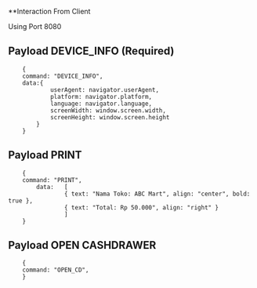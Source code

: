 **Interaction From Client

Using Port 8080

## Payload DEVICE_INFO (Required)

```
    {
    command: "DEVICE_INFO",
    data:{
            userAgent: navigator.userAgent,
            platform: navigator.platform,
            language: navigator.language,
            screenWidth: window.screen.width,
            screenHeight: window.screen.height
        }
    }
```

## Payload PRINT

```
    {
    command: "PRINT",
        data:   [
                { text: "Nama Toko: ABC Mart", align: "center", bold: true },
                { text: "Total: Rp 50.000", align: "right" }
                ]
    }
```

## Payload OPEN CASHDRAWER

```
    {
    command: "OPEN_CD",
    }
```


